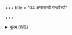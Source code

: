 +++
title = "04 अप्सराभ्यो गन्धर्वेभ्यो"

+++
<details><summary>मूलम् (WS)</summary>

अप्सराभ्यो गन्धर्वेभ्यो देवेभ्यो असुरेभ्यः ।  
अथो सर्वस्मात् पाप्मनस्तस्मान्नः पाहि जङ्गिड ॥ ॥ ४ ॥
</details>
